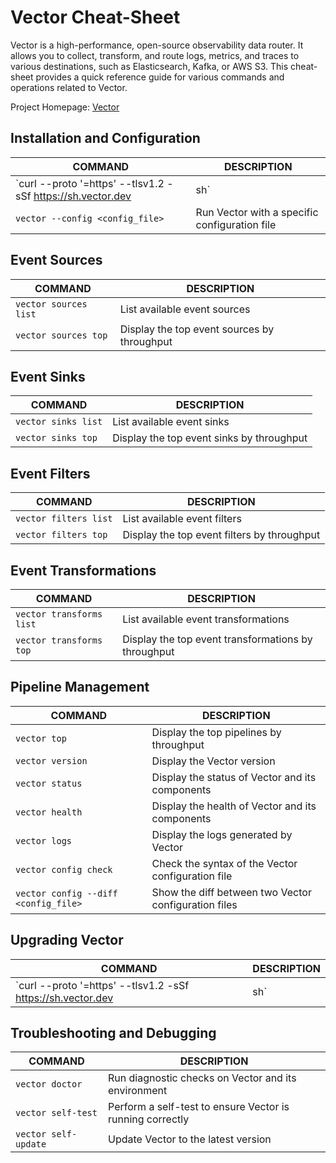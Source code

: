 # Vector Cheat-Sheet

Vector is a high-performance, open-source observability data router. It allows you to collect, transform, and route logs, metrics, and traces to various destinations, such as Elasticsearch, Kafka, or AWS S3. This cheat-sheet provides a quick reference guide for various commands and operations related to Vector.

Project Homepage: [Vector](https://vector.dev/)

## Installation and Configuration

COMMAND | DESCRIPTION
---|---
`curl --proto '=https' --tlsv1.2 -sSf https://sh.vector.dev | sh` | Install Vector using the official installation script
`vector --config <config_file>` | Run Vector with a specific configuration file

## Event Sources

COMMAND | DESCRIPTION
---|---
`vector sources list` | List available event sources
`vector sources top` | Display the top event sources by throughput

## Event Sinks

COMMAND | DESCRIPTION
---|---
`vector sinks list` | List available event sinks
`vector sinks top` | Display the top event sinks by throughput

## Event Filters

COMMAND | DESCRIPTION
---|---
`vector filters list` | List available event filters
`vector filters top` | Display the top event filters by throughput

## Event Transformations

COMMAND | DESCRIPTION
---|---
`vector transforms list` | List available event transformations
`vector transforms top` | Display the top event transformations by throughput

## Pipeline Management

COMMAND | DESCRIPTION
---|---
`vector top` | Display the top pipelines by throughput
`vector version` | Display the Vector version
`vector status` | Display the status of Vector and its components
`vector health` | Display the health of Vector and its components
`vector logs` | Display the logs generated by Vector
`vector config check` | Check the syntax of the Vector configuration file
`vector config --diff <config_file>` | Show the diff between two Vector configuration files

## Upgrading Vector

COMMAND | DESCRIPTION
---|---
`curl --proto '=https' --tlsv1.2 -sSf https://sh.vector.dev | sh` | Upgrade Vector to the latest version using the official installation script

## Troubleshooting and Debugging

COMMAND | DESCRIPTION
---|---
`vector doctor` | Run diagnostic checks on Vector and its environment
`vector self-test` | Perform a self-test to ensure Vector is running correctly
`vector self-update` | Update Vector to the latest version

